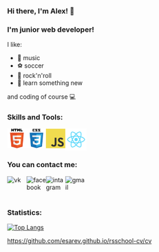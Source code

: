 ### Hi there, I'm Alex! 👋

### I'm junior web developer!

I like:
- 🎼 music
- ⚽ soccer
- 🤘 rock'n'roll
- 📖 learn something new

and coding of course 💻

### Skills and Tools:

<img align="left" alt="HTML5" width="45px" src="https://raw.githubusercontent.com/github/explore/80688e429a7d4ef2fca1e82350fe8e3517d3494d/topics/html/html.png" />
<img align="left" alt="CSS3" width="45px" src="https://raw.githubusercontent.com/github/explore/80688e429a7d4ef2fca1e82350fe8e3517d3494d/topics/css/css.png" />
<img align="left" alt="JavaScript" width="45px" src="https://raw.githubusercontent.com/github/explore/80688e429a7d4ef2fca1e82350fe8e3517d3494d/topics/javascript/javascript.png" />
<img align="left" alt="React" width="50px" src="https://raw.githubusercontent.com/github/explore/80688e429a7d4ef2fca1e82350fe8e3517d3494d/topics/react/react.png" />

<br />
<br />
<br />

### You can contact me:
[<img align="left" alt="vk" width="45px" src="https://img.icons8.com/color/452/vk-com.png" />][vk]
[<img align="left" alt="facebook" width="45px" src="https://img.icons8.com/color/452/facebook.png" />][facebook]
[<img align="left" alt="intagram" width="45px" src="https://img.icons8.com/color/452/instagram-new.png" />][instagram]
[<img align="left" alt="gmail" width="45px" src="https://img.icons8.com/color/452/gmail.png" />][gmail]


[vk]: https://vk.com/sansey2008
[facebook]: https://www.facebook.com/alexandr.esarev
[instagram]: https://www.instagram.com/alex_esarev/
[gmail]: https://mail.google.com/mail/u/0/?fs=1&tf=cm&source=mailto&to=esarev@inbox.ru


<br />
<br />
<br />

### Statistics:
[![Top Langs](https://github-readme-stats.vercel.app/api/top-langs/?username=esarev&theme=prussian&show_icons=true&layout=compact)](https://github.com/anuraghazra/github-readme-stats)


https://github.com/esarev.github.io/rsschool-cv/cv















